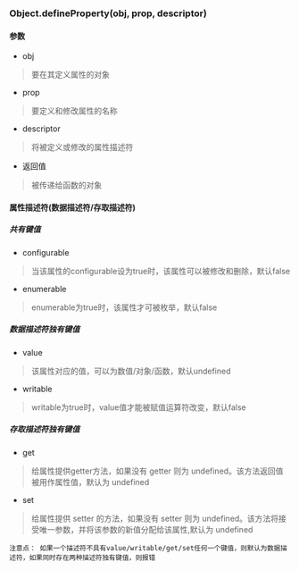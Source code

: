 ### Object.defineProperty(obj, prop, descriptor)
#### 参数
- obj
> 要在其定义属性的对象
- prop
> 要定义和修改属性的名称
- descriptor
> 将被定义或修改的属性描述符
- 返回值
> 被传递给函数的对象
#### 属性描述符(数据描述符/存取描述符)
##### 共有键值
- configurable
> 当该属性的configurable设为true时，该属性可以被修改和删除，默认false
- enumerable
> enumerable为true时，该属性才可被枚举，默认false
##### 数据描述符独有键值
- value
> 该属性对应的值，可以为数值/对象/函数，默认undefined
- writable
> writable为true时，value值才能被赋值运算符改变，默认false
##### 存取描述符独有键值
- get
> 给属性提供getter方法，如果没有 getter 则为 undefined。该方法返回值被用作属性值，默认为 undefined
- set
> 给属性提供 setter 的方法，如果没有 setter 则为 undefined。该方法将接受唯一参数，并将该参数的新值分配给该属性,默认为 undefined

```
注意点： 如果一个描述符不具有value/writable/get/set任何一个键值，则默认为数据描述符，如果同时存在两种描述符独有键值，则报错
```